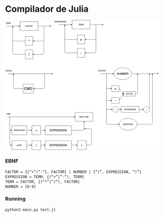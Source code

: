 # Compilador de Julia
![Diagrama v2.1](/v2.1.png)

### EBNF
```
FACTOR = {{“+”|“-”}, FACTOR} | NUMBER | {“(”, EXPRESSION, “)”}
EXPRESSION = TERM, {(“+”|”-“), TERM} 
TERM = FACTOR, {(“*”|”/“), FACTOR}
NUMBER = [0-9]
```

### Running
```
python3 main.py test.jl
```

